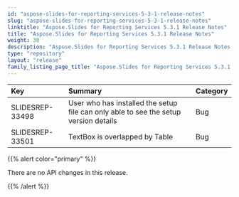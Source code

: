 ```yaml
---
id: "aspose-slides-for-reporting-services-5-3-1-release-notes"
slug: "aspose-slides-for-reporting-services-5-3-1-release-notes"
linktitle: "Aspose.Slides for Reporting Services 5.3.1 Release Notes"
title: "Aspose.Slides for Reporting Services 5.3.1 Release Notes"
weight: 30
description: "Aspose.Slides for Reporting Services 5.3.1 Release Notes – the latest updates and fixes."
type: "repository"
layout: "release"
family_listing_page_title: "Aspose.Slides for Reporting Services 5.3.1 Release Notes"
---
```


|**Key** |**Summary** |**Category** |
| :- | :- | :- |
|SLIDESREP-33498 |User who has installed the setup file can only able to see the setup version details |Bug |
|SLIDESREP-33501 |TextBox is overlapped by Table |Bug |
{{% alert color="primary" %}} 

There are no API changes in this release.

{{% /alert %}}
